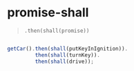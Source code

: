 # promise-shall
> `.then(shall(promise))`

```javascript

getCar().then(shall(putKeyInIgnition)).
         then(shall(turnKey)).
         then(shall(drive));

```
